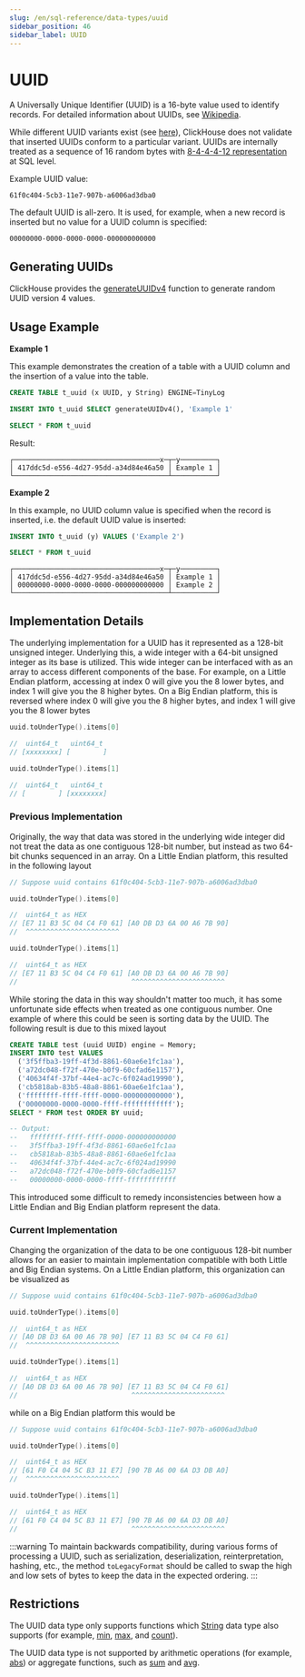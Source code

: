 ```yaml
---
slug: /en/sql-reference/data-types/uuid
sidebar_position: 46
sidebar_label: UUID
---
```


# UUID

A Universally Unique Identifier (UUID) is a 16-byte value used to identify records. For detailed information about UUIDs, see [Wikipedia](https://en.wikipedia.org/wiki/Universally_unique_identifier).

While different UUID variants exist (see [here](https://datatracker.ietf.org/doc/html/draft-ietf-uuidrev-rfc4122bis)), ClickHouse does not validate that inserted UUIDs conform to a particular variant. UUIDs are internally treated as a sequence of 16 random bytes with [8-4-4-4-12 representation](https://en.wikipedia.org/wiki/Universally_unique_identifier#Textual_representation) at SQL level.

Example UUID value:

``` text
61f0c404-5cb3-11e7-907b-a6006ad3dba0
```

The default UUID is all-zero. It is used, for example, when a new record is inserted but no value for a UUID column is specified:

``` text
00000000-0000-0000-0000-000000000000
```

## Generating UUIDs

ClickHouse provides the [generateUUIDv4](../../sql-reference/functions/uuid-functions.md) function to generate random UUID version 4 values.

## Usage Example

**Example 1**

This example demonstrates the creation of a table with a UUID column and the insertion of a value into the table.

``` sql
CREATE TABLE t_uuid (x UUID, y String) ENGINE=TinyLog

INSERT INTO t_uuid SELECT generateUUIDv4(), 'Example 1'

SELECT * FROM t_uuid
```

Result:

``` text
┌────────────────────────────────────x─┬─y─────────┐
│ 417ddc5d-e556-4d27-95dd-a34d84e46a50 │ Example 1 │
└──────────────────────────────────────┴───────────┘
```

**Example 2**

In this example, no UUID column value is specified when the record is inserted, i.e. the default UUID value is inserted:

``` sql
INSERT INTO t_uuid (y) VALUES ('Example 2')

SELECT * FROM t_uuid
```

``` text
┌────────────────────────────────────x─┬─y─────────┐
│ 417ddc5d-e556-4d27-95dd-a34d84e46a50 │ Example 1 │
│ 00000000-0000-0000-0000-000000000000 │ Example 2 │
└──────────────────────────────────────┴───────────┘
```

## Implementation Details

The underlying implementation for a UUID has it represented as a 128-bit unsigned integer. Underlying this, a wide integer with a 64-bit unsigned integer as its base is utilized. This wide integer can be interfaced with as an array to access different components of the base. For example, on a Little Endian platform, accessing at index 0 will give you the 8 lower bytes, and index 1 will give you the 8 higher bytes. On a Big Endian platform, this is reversed where index 0 will give you the 8 higher bytes, and index 1 will give you the 8 lower bytes

``` cpp
uuid.toUnderType().items[0] 

//  uint64_t   uint64_t
// [xxxxxxxx] [        ]

uuid.toUnderType().items[1]

//  uint64_t   uint64_t
// [        ] [xxxxxxxx]
```

### Previous Implementation

Originally, the way that data was stored in the underlying wide integer did not treat the data as one contiguous 128-bit number, but instead as two 64-bit chunks sequenced in an array. On a Little Endian platform, this resulted in the following layout

``` cpp
// Suppose uuid contains 61f0c404-5cb3-11e7-907b-a6006ad3dba0

uuid.toUnderType().items[0]

//  uint64_t as HEX
// [E7 11 B3 5C 04 C4 F0 61] [A0 DB D3 6A 00 A6 7B 90]
//  ^^^^^^^^^^^^^^^^^^^^^^^

uuid.toUnderType().items[1]

//  uint64_t as HEX
// [E7 11 B3 5C 04 C4 F0 61] [A0 DB D3 6A 00 A6 7B 90]
//                            ^^^^^^^^^^^^^^^^^^^^^^^
```

While storing the data in this way shouldn't matter too much, it has some unfortunate side effects when treated as one contiguous number. One example of where this could be seen is sorting data by the UUID. The following result is due to this mixed layout

``` sql
CREATE TABLE test (uuid UUID) engine = Memory;
INSERT INTO test VALUES
  ('3f5ffba3-19ff-4f3d-8861-60ae6e1fc1aa'), 
  ('a72dc048-f72f-470e-b0f9-60cfad6e1157'), 
  ('40634f4f-37bf-44e4-ac7c-6f024ad19990'), 
  ('cb5818ab-83b5-48a8-8861-60ae6e1fc1aa'), 
  ('ffffffff-ffff-ffff-0000-000000000000'), 
  ('00000000-0000-0000-ffff-ffffffffffff');
SELECT * FROM test ORDER BY uuid;

-- Output:
--   ffffffff-ffff-ffff-0000-000000000000
--   3f5ffba3-19ff-4f3d-8861-60ae6e1fc1aa
--   cb5818ab-83b5-48a8-8861-60ae6e1fc1aa
--   40634f4f-37bf-44e4-ac7c-6f024ad19990
--   a72dc048-f72f-470e-b0f9-60cfad6e1157
--   00000000-0000-0000-ffff-ffffffffffff
```

This introduced some difficult to remedy inconsistencies between how a Little Endian and Big Endian platform represent the data.

### Current Implementation

Changing the organization of the data to be one contiguous 128-bit number allows for an easier to maintain implementation compatible with both Little and Big Endian systems. On a Little Endian platform, this organization can be visualized as 

``` cpp
// Suppose uuid contains 61f0c404-5cb3-11e7-907b-a6006ad3dba0

uuid.toUnderType().items[0]

//  uint64_t as HEX
// [A0 DB D3 6A 00 A6 7B 90] [E7 11 B3 5C 04 C4 F0 61]
//  ^^^^^^^^^^^^^^^^^^^^^^^

uuid.toUnderType().items[1]

//  uint64_t as HEX
// [A0 DB D3 6A 00 A6 7B 90] [E7 11 B3 5C 04 C4 F0 61]
//                            ^^^^^^^^^^^^^^^^^^^^^^^
```

while on a Big Endian platform this would be

``` cpp
// Suppose uuid contains 61f0c404-5cb3-11e7-907b-a6006ad3dba0

uuid.toUnderType().items[0]

//  uint64_t as HEX
// [61 F0 C4 04 5C B3 11 E7] [90 7B A6 00 6A D3 DB A0]
//  ^^^^^^^^^^^^^^^^^^^^^^^

uuid.toUnderType().items[1]

//  uint64_t as HEX
// [61 F0 C4 04 5C B3 11 E7] [90 7B A6 00 6A D3 DB A0]
//                            ^^^^^^^^^^^^^^^^^^^^^^^
```

:::warning
To maintain backwards compatibility, during various forms of processing a UUID, such as serialization, deserialization, reinterpretation, hashing, etc., the method `toLegacyFormat` should be called to swap the high and low sets of bytes to keep the data in the expected ordering.
:::

## Restrictions

The UUID data type only supports functions which [String](../../sql-reference/data-types/string.md) data type also supports (for example, [min](../../sql-reference/aggregate-functions/reference/min.md#agg_function-min), [max](../../sql-reference/aggregate-functions/reference/max.md#agg_function-max), and [count](../../sql-reference/aggregate-functions/reference/count.md#agg_function-count)).

The UUID data type is not supported by arithmetic operations (for example, [abs](../../sql-reference/functions/arithmetic-functions.md#arithm_func-abs)) or aggregate functions, such as [sum](../../sql-reference/aggregate-functions/reference/sum.md#agg_function-sum) and [avg](../../sql-reference/aggregate-functions/reference/avg.md#agg_function-avg).
